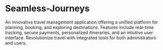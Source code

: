 # Seamless-Journeys
An innovative travel management application offering a unified platform for planning, booking, and exploring destinations. Features include real-time tracking, secure payments, personalized itineraries, and an intuitive user interface. Revolutionize travel with integrated tools for both administrators and users.
